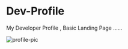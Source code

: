 # Dev-Profile
My Developer Profile , Basic Landing Page ......

![profile-pic](<img width="1024" height="1536" alt="Image" src="https://github.com/user-attachments/assets/101aacf8-6830-4c22-974d-dbf821174d84" />)
